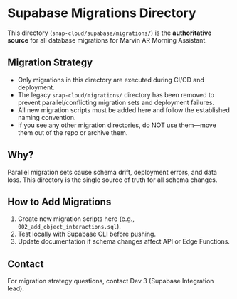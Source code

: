 # Supabase Migrations Directory

This directory (`snap-cloud/supabase/migrations/`) is the **authoritative source** for all database migrations for Marvin AR Morning Assistant.

## Migration Strategy

- Only migrations in this directory are executed during CI/CD and deployment.
- The legacy `snap-cloud/migrations/` directory has been removed to prevent parallel/conflicting migration sets and deployment failures.
- All new migration scripts must be added here and follow the established naming convention.
- If you see any other migration directories, do NOT use them—move them out of the repo or archive them.

## Why?

Parallel migration sets cause schema drift, deployment errors, and data loss. This directory is the single source of truth for all schema changes.

## How to Add Migrations

1. Create new migration scripts here (e.g., `002_add_object_interactions.sql`).
2. Test locally with Supabase CLI before pushing.
3. Update documentation if schema changes affect API or Edge Functions.

## Contact

For migration strategy questions, contact Dev 3 (Supabase Integration lead).
